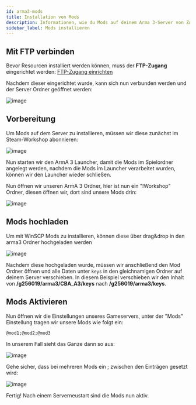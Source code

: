 ```yaml
---
id: arma3-mods
title: Installation von Mods
description: Informationen, wie du Mods auf deinem Arma 3-Server von ZAP-Hosting installierst - ZAP-Hosting.com Dokumentation
sidebar_label: Mods installieren
---
```


## Mit FTP verbinden

Bevor Resourcen installiert werden können, muss der **FTP-Zugang** eingerichtet werden: [FTP-Zugang einrichten](gameserver-ftpaccess.md)

Nachdem dieser eingerichtet wurde, kann sich nun verbunden werden und der Server Ordner geöffnet werden:

![image](https://user-images.githubusercontent.com/26007280/189707042-3020b6e3-8969-4b62-aede-83f83ed653e8.png)


## Vorbereitung

Um Mods auf dem Server zu installieren, müssen wir diese zunächst im Steam-Workshop abonnieren:

![image](https://user-images.githubusercontent.com/26007280/189707058-a81f753f-c87e-4671-8f7e-ebfa16959313.png)

Nun starten wir den ArmA 3 Launcher, damit die Mods im Spielordner angelegt werden, nachdem die Mods im Launcher verarbeitet wurden, können wir den Launcher wieder schließen.

Nun öffnen wir unseren ArmA 3 Ordner, hier ist nun ein "!Workshop" Ordner, diesen öffnen wir, dort sind unsere Mods drin:

![image](https://user-images.githubusercontent.com/26007280/189707079-91a5b8c4-bb73-4349-802c-1fc1f0d63997.png)

## Mods hochladen


Um mit WinSCP Mods zu installieren, können diese über drag&drop in den arma3 Ordner hochgeladen werden

![image](https://user-images.githubusercontent.com/26007280/189707108-4b5f9e06-d1d4-407c-8043-9d279d6e341b.png)

Nachdem diese hochgeladen wurde, müssen wir anschließend den Mod Ordner öffnen und alle Daten unter `keys` in den gleichnamigen Ordner auf deinem Server verschieben.
In diesem Beispiel verschieben wir den Inhalt von **/g256019/arma3/CBA_A3/keys** nach **/g256019/arma3/keys**.

## Mods Aktivieren

Nun öffnen wir die Einstellungen unseres Gameservers, unter der "Mods" Einstellung tragen wir unsere Mods wie folgt ein:

```
@mod1;@mod2;@mod3
```

In unserem Fall sieht das Ganze dann so aus:

![image](https://user-images.githubusercontent.com/26007280/189707132-39f4defc-79fd-468c-be2c-b05c18acfcf4.png)

Gehe sicher, dass bei mehreren Mods ein ; zwischen den Einträgen gesetzt wird:

![image](https://user-images.githubusercontent.com/26007280/189707159-5288b71f-0dd7-4e84-bbfb-2a385aa128e9.png)


Fertig! Nach einem Serverneustart sind die Mods nun aktiv.